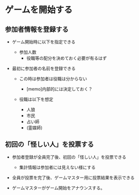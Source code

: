 # ゲームを開始する

## 参加者情報を登録する

* ゲーム開始時に以下を指定できる
   * 参加人数
      * 役職等の配分を決めておく必要が有るはず

* 最初に参加者の名前を登録できる
   * この時は参加者は役職は分からない
      * [memo]内部的には決定しておく？

   * 役職は以下を想定
      * 人狼
      * 市民
      * 占い師
      * (霊媒師)

## 初回の「怪しい人」を投票する

* 参加者登録が全員完了後、初回の「怪しい人」を投票できる
   * 集計情報は参加者には見えない様にする

* 全員が投票を完了後、ゲームマスター用に投票結果を表示できる

* ゲームマスターがゲーム開始をアナウンスする。

